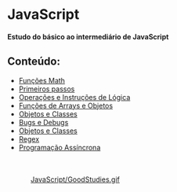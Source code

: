 # JavaScript

#### Estudo do básico ao intermediário de JavaScript

## Conteúdo:

<ul>
<li><a href="JavaScript/Aula1 - numbers, string, boolean, operador tenario, etc/ResumoMathJS.md">Funções Math</a>
<li><a href="JavaScript/Aula1 - numbers, string, boolean, operador tenario, etc/ResumoPrimeirosPassosJS.md">Primeiros passos</a>
<li><a href="JavaScript/Aula2 - If, Else, While, do While, for, Switch/ResumoOperacoesJS.md">Operações e Instruções de Lógica</a>
<li><a href="JavaScript/Aula4 - Arrays e Objetos/ResumoArrayseObjetos.md">Funções de Arrays e Objetos</a>
<li><a href="JavaScript/Aula5 - POO/ResumoPOO.md">Objetos e Classes</a>
<li><a href="JavaScript/Aula6 - Bugs e Debugs/ResumoDebugs.md">Bugs e Debugs</a>
<li><a href="JavaScript/Aula5 - POO/ResumoPOO.md">Objetos e Classes</a>
<li><a href="JavaScript/Aula7 - Expressões regulares/ResumoRegex.md">Regex</a>
<li><a href="JavaScript/Aula8 - Programação Assíncrona/ResumeProgramacaoAsync.md">Programação Assíncrona</a>
<ul>

<br>
<br>

[JavaScript/GoodStudies.gif](https://github.com/victorbarros01/JavaScript/blob/d6dc0401ab61390598113518331075b302ee1cdc/JavaScript/GoodStudies.gif)
